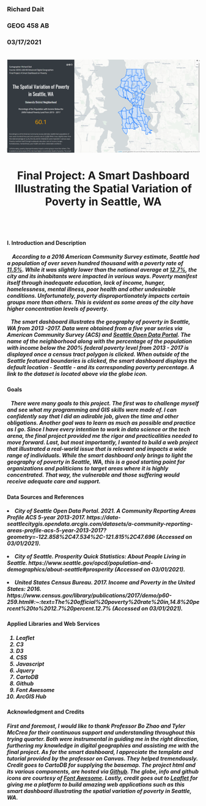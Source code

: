 <h3> Richard Dait
<h3> GEOG 458 AB
<h3> 03/17/2021

</br>
</br>

![alt text](img/snapshot.png)

<h1> <p align="center"> <b> Final Project: A Smart Dashboard Illustrating the Spatial Variation of Poverty in Seattle, WA</b> </p> </br>

<h4> I. <strong> Introduction and Description</strong> </h4>
<p align="left"><h5>
&nbsp; &nbsp; According to a 2016 American Community Survey estimate, Seattle had a population of over seven hundred thousand
with a poverty rate of <a href="https://www.seattle.gov/opcd/population-and-demographics/about-seattle#prosperity"><i>11.5%</i></a>.
While it was slightly lower than the national average at
<a href="https://www.census.gov/library/publications/2017/demo/p60-259.html#:~:text=The%20official%20poverty%20rate%20in,14.8%20percent%20to%2012.7%20percent.12.7%">
12.7%</a>, the city and its inhabitants were impacted in various ways. Poverty manifest itself through
inadequate education, lack of income, hunger, homelessness, mental illness, poor health and other undesirable
conditions. Unfortunately, poverty disproportionately impacts certain groups more than others. This is evident as some areas of the city have higher concentration levels of poverty.
</br>
</br>
&nbsp;&nbsp; The smart dashboard illustrates the geography of poverty in Seattle, WA
from 2013 -2017. Data were obtained from a five year series via American Community Survey (ACS) and  <a href="https://data-seattlecitygis.opendata.arcgis.com/datasets/a-community-reporting-areas-profile-acs-5-year-2013-2017?geometry=-122.858%2C47.534%2C-121.815%2C47.696"> Seattle Open Data Portal</a>. The name of the neighborhood along with the percentage of the population with income below the 200% federal poverty level from 2013 - 2017 is displayed once a census tract polygon is clicked. When outside of the Seattle featured boundaries is clicked, the smart dashboard displays the default location - Seattle - and its corresponding poverty percentage.
A link to the dataset is located above via the globe icon.</h5> </p>
<h4> <b> Goals</b> </h4> <h5> <p align="left">&nbsp;&nbsp; There were many goals to this project. The first was to challenge myself and see what my programming and GIS skills were made of. I can confidently say that I did an adirable job, given the time and other obligations. Another goal was to learn as much as possible and practice as I go. Since I have every intention to work in data science or the tech arena, the final project provided me the rigor and practicalities needed to move forward. Last, but most importantly, I wanted to build a web project that illustrated a real-world issue that is relevant and impacts a wide range of individuals. While the smart dashboard only brings to light the geography of poverty in Seattle, WA, this is a good starting point for organizations and politicians to target areas where it is highly concentrated. That way, the vulnerable and those suffering would receive adequate care and support.</h5></p>
<h4> <b> Data Sources and References</center></b>
<h5><p><li>City of Seattle Open Data Portal. 2021. <i>A Community Reporting Areas Profile ACS 5-year 2013-2017.</i> https://data-seattlecitygis.opendata.arcgis.com/datasets/a-community-reporting-areas-profile-acs-5-year-2013-2017?geometry=-122.858%2C47.534%2C-121.815%2C47.696 (Accessed on 03/01/2021).</li></br><li>City of Seattle. <i>Prosperity Quick Statistics: About People Living in Seattle.</i> https://www.seattle.gov/opcd/population-and-demographics/about-seattle#prosperity (Accessed on 03/01/2021).</li></br><li>United States Census Bureau. 2017. <i>Income and Poverty in the United States: 2016</i>. https://www.census.gov/library/publications/2017/demo/p60-259.html#:~:text=The%20official%20poverty%20rate%20in,14.8%20percent%20to%2012.7%20percent.12.7% (Accessed on 03/01/2021).</li></h5></p>

</h4> <h5> <p align="left">
<h4> <b> Applied Libraries and Web Services</b> </h4>
<h5><p align="left"><ol><li>Leaflet<li>C3<li>D3<li>CSS<li>Javascript<li>Jquery<li>CartoDB<li>Github<li>Font Awesome<li>ArcGIS Hub</ol></h5></p>
<h4> <b> Acknowledgment and Credits</center></b> </h4> <h5> <p align="left">
First and foremost, I would like to thank Professor Bo Zhao and Tyler McCrea for their continuous support and understanding throughout this trying quarter. Both were instrumental in guiding me in the right direction, furthering my knowledge in digital geographies and assisting me with the final project. As for the smart dashboard, I appreciate the template and tutorial provided by the professor on Canvas. They helped tremendously. Credit goes to CartoDB for supplying the basemap. The project html and its various components, are hosted via <a href="https://github.com/richdait/Final_Project_Poverty">Github</a>. The globe, info and github icons are courtesy of <a href="https://fontawesome.com/">Font Awesome</a>. Lastly, credit goes out to <a href="https://leafletjs.com/">Leaflet</a> for giving me a platform to build amazing web applications such as this smart dashboard illustrating the spatial variation of poverty in Seattle, WA.
